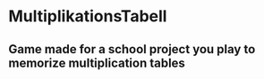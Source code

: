 # MultiplikationsTabell

## Game made for a school project you play to memorize multiplication tables
